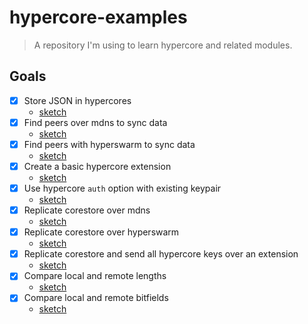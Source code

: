 # hypercore-examples

> A repository I'm using to learn hypercore and related modules.

## Goals

- [x] Store JSON in hypercores
  - [sketch](sketches/json-encoding-replication.js)
- [x] Find peers over mdns to sync data
  - [sketch](sketches/local-network-replication.js)
- [x] Find peers with hyperswarm to sync data
  - [sketch](sketches/hyperswarm.js)
- [x] Create a basic hypercore extension
  - [sketch](sketches/basic-extension.js)
- [x] Use hypercore `auth` option with existing keypair
  - [sketch](sketches/auth-hypercore.js)
- [x] Replicate corestore over mdns
  - [sketch](sketches/replicate-corestore-mdns.js) 
- [x] Replicate corestore over hyperswarm
  - [sketch](sketches/replicate-corestore-hyperswarm.js) 
- [x] Replicate corestore and send all hypercore keys over an extension
  - [sketch](sketches/replicate-corestore-extension-storekeys.js)
- [x] Compare local and remote lengths
  - [sketch](sketches/compare-lengths.js)
- [x] Compare local and remote bitfields
  - [sketch](sketches/compare-bitfields.js)

